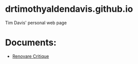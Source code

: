 # drtimothyaldendavis.github.io
Tim Davis' personal web page

# Documents:

* [Renovare Critique](RenovareVersusScripture_2ndEdition.pdf)
